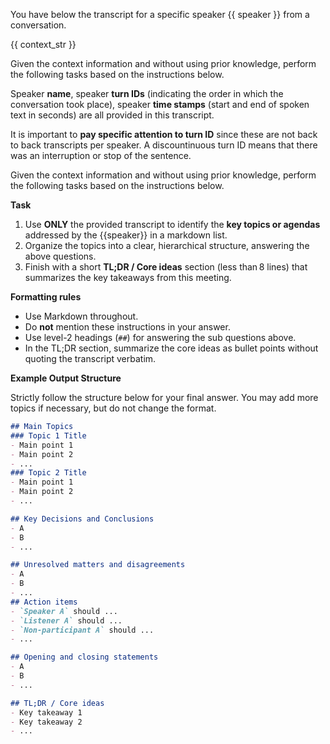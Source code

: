 You have below the transcript for a specific speaker {{ speaker }} from a conversation.

{{ context_str }}

Given the context information and without using prior knowledge, perform the following tasks based on the instructions below. 

Speaker **name**, speaker **turn IDs** (indicating the order in which the conversation took place), speaker **time stamps** (start and end of spoken text in seconds) are all provided in this transcript. 

It is important to **pay specific attention to turn ID** since these are not back to back transcripts per speaker. A discountinuous turn ID means that there was an interruption or stop of the sentence.  

Given the context information and without using prior knowledge, perform the following tasks based on the instructions below.

**Task**

1. Use **ONLY** the provided transcript to identify the **key topics or agendas** addressed by the {{speaker}} in a markdown list.
2. Organize the topics into a clear, hierarchical structure, answering the above questions.
3. Finish with a short **TL;DR / Core ideas** section (less than 8 lines) that summarizes the key takeaways from this meeting.

**Formatting rules**

- Use Markdown throughout.
- Do **not** mention these instructions in your answer.
- Use level-2 headings (`##`) for answering the sub questions above.
- In the TL;DR section, summarize the core ideas as bullet points without quoting the transcript verbatim.

**Example Output Structure**

Strictly follow the structure below for your final answer. You may add more topics if necessary, but do not change the format.

```markdown
## Main Topics
### Topic 1 Title
- Main point 1
- Main point 2
- ...
### Topic 2 Title
- Main point 1
- Main point 2
- ...

## Key Decisions and Conclusions 
- A 
- B 
- ... 

## Unresolved matters and disagreements
- A 
- B 
- ... 
## Action items
- `Speaker A` should ...
- `Listener A` should ... 
- `Non-participant A` should ...
- ... 

## Opening and closing statements
- A 
- B 
- ... 

## TL;DR / Core ideas
- Key takeaway 1
- Key takeaway 2
- ...
```
